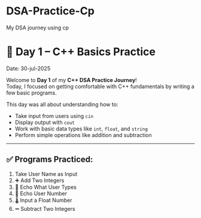 # DSA-Practice-Cp
My DSA journey using cp

# 🚀 Day 1 – C++ Basics Practice
Date: 30-jul-2025

Welcome to **Day 1** of my **C++ DSA Practice Journey**!  
Today, I focused on getting comfortable with C++ fundamentals by writing a few basic programs.

This day was all about understanding how to:
- Take input from users using `cin`
- Display output with `cout`
- Work with basic data types like `int`, `float`, and `string`
- Perform simple operations like addition and subtraction

---

## ✅ Programs Practiced:

1.  Take User Name as Input
2. ➕ Add Two Integers
3. 💬 Echo What User Types
4. 🔢 Echo User Number
5. 🌡️ Input a Float Number
6. ➖ Subtract Two Integers
